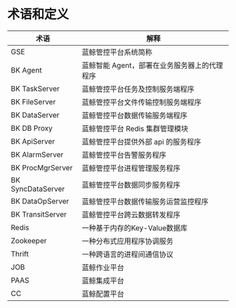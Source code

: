 # 术语和定义

| 术语               | 解释                                        |
|--------------------|---------------------------------------------|
| GSE                | 蓝鲸管控平台系统简称                        |
| BK Agent           | 蓝鲸智能 Agent，部署在业务服务器上的代理程序 |
| BK TaskServer      | 蓝鲸管控平台任务及控制服务端程序            |
| BK FileServer      | 蓝鲸管控平台文件传输控制服务端程序          |
| BK DataServer      | 蓝鲸管控平台数据传输服务端程序              |
| BK DB Proxy        | 蓝鲸管控平台 Redis 集群管理模块               |
| BK ApiServer       | 蓝鲸管控平台提供外部 api 的服务程序           |
| BK AlarmServer     | 蓝鲸管控平台告警服务程序                    |
| BK ProcMgrServer   | 蓝鲸管控平台进程管理服务程序                |
| BK SyncDataServer  | 蓝鲸管控平台数据同步服务程序                |
| BK DataOpServer    | 蓝鲸管控平台数据传输服务运营监控程序        |
| BK TransitServer   | 蓝鲸管控平台跨云数据转发程序                |
| Redis              | 一种基于内存的Key-Value数据库               |
| Zookeeper          | 一种分布式应用程序协调服务                  |
| Thrift             | 一种跨语言的进程间通信协议                  |
| JOB                | 蓝鲸作业平台                                |
| PAAS               | 蓝鲸集成平台                                |
| CC                 | 蓝鲸配置平台                                |
